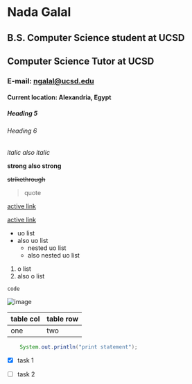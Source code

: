# Nada Galal
## B.S. Computer Science student at UCSD
## Computer Science Tutor at UCSD
### E-mail: ngalal@ucsd.edu
#### Current location: Alexandria, Egypt
##### Heading 5
###### Heading 6


*italic*
_also italic_

**strong**
__also strong__

~~strikethrough~~

> quote

[active link](google.com)

[active link](google.com "link title")

* uo list
* also uo list
  * nested uo list
  * also nested uo list

1. o list
2. also o list

`code`

![image](https://openthread.google.cn/images/ot-contrib-google.png)

| table col      | table row    |
| -------------- | ------------ |
| one            | two          |

```java
    System.out.println("print statement");
```

* [x] task 1
* [ ] task 2


